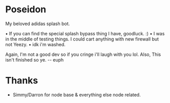 # Poseidon

My beloved adidas splash bot. 

• If you can find the special splash bypass thing I have, goodluck. :)
• I was in the middle of testing things. I could cart anything with new firewall but not Yeezy.
• idk i'm washed.

Again, I'm not a good dev so if you cringe i'll laugh with you lol.
Also, This isn't finished so ye.
-- euph

# Thanks
- Simmy/Darron for node base & everything else node related.
